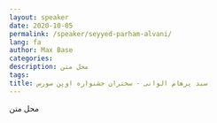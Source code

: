 ```yaml
---
layout: speaker
date: 2020-10-05
permalink: /speaker/seyyed-parham-alvani/
lang: fa
author: Max Base
categories: 
description: محل متن
tags: 
title: سید پرهام الوانی - سخنران جشنواره اوپن سورس
---
```


محل متن
